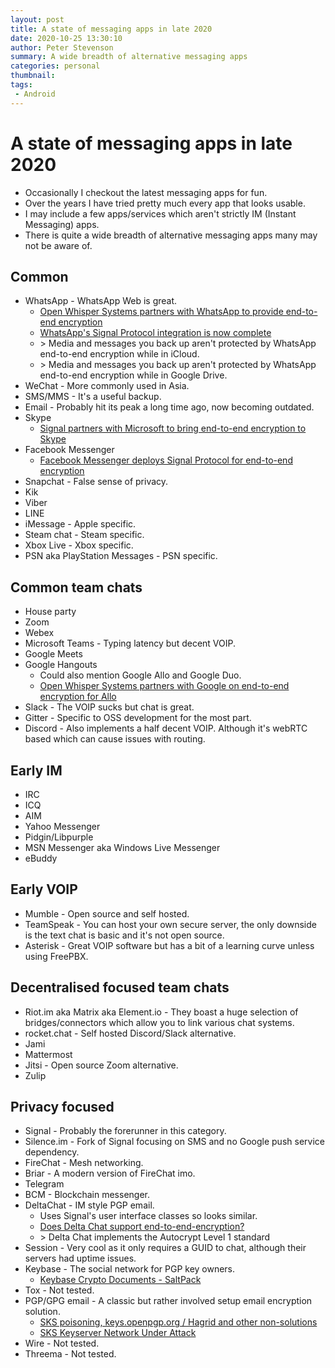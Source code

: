 ```yaml
---
layout: post
title: A state of messaging apps in late 2020
date: 2020-10-25 13:30:10
author: Peter Stevenson
summary: A wide breadth of alternative messaging apps
categories: personal
thumbnail:
tags:
 - Android
---
```


# A state of messaging apps in late 2020

* Occasionally I checkout the latest messaging apps for fun. 
* Over the years I have tried pretty much every app that looks usable.
* I may include a few apps/services which aren't strictly IM (Instant Messaging) apps.
* There is quite a wide breadth of alternative messaging apps many may not be aware of.

## Common

* WhatsApp - WhatsApp Web is great.
	* [Open Whisper Systems partners with WhatsApp to provide end-to-end encryption](https://signal.org/blog/whatsapp/)
	* [WhatsApp's Signal Protocol integration is now complete](https://signal.org/blog/whatsapp-complete/)
	* \> Media and messages you back up aren't protected by WhatsApp end-to-end encryption while in iCloud.
	* \> Media and messages you back up aren't protected by WhatsApp end-to-end encryption while in Google Drive.
* WeChat - More commonly used in Asia.
* SMS/MMS - It's a useful backup.
* Email - Probably hit its peak a long time ago, now becoming outdated.
* Skype
	* [Signal partners with Microsoft to bring end-to-end encryption to Skype](https://signal.org/blog/skype-partnership/)
* Facebook Messenger
	* [Facebook Messenger deploys Signal Protocol for end-to-end encryption](https://signal.org/blog/facebook-messenger/)
* Snapchat - False sense of privacy.
* Kik
* Viber
* LINE
* iMessage - Apple specific.
* Steam chat - Steam specific.
* Xbox Live - Xbox specific.
* PSN aka PlayStation Messages - PSN specific.

## Common team chats

* House party
* Zoom
* Webex
* Microsoft Teams - Typing latency but decent VOIP.
* Google Meets
* Google Hangouts
	* Could also mention Google Allo and Google Duo.
	* [Open Whisper Systems partners with Google on end-to-end encryption for Allo](https://signal.org/blog/allo/)
* Slack - The VOIP sucks but chat is great.
* Gitter - Specific to OSS development for the most part.
* Discord - Also implements a half decent VOIP. Although it's webRTC based which can cause issues with routing.

## Early IM

* IRC
* ICQ
* AIM
* Yahoo Messenger
* Pidgin/Libpurple
* MSN Messenger aka Windows Live Messenger
* eBuddy

## Early VOIP

* Mumble - Open source and self hosted.
* TeamSpeak - You can host your own secure server, the only downside is the text chat is basic and it's not open source.
* Asterisk - Great VOIP software but has a bit of a learning curve unless using FreePBX.

## Decentralised focused team chats

* Riot.im aka Matrix aka Element.io - They boast a huge selection of bridges/connectors which allow you to link various chat systems.
* rocket.chat - Self hosted Discord/Slack alternative.
* Jami
* Mattermost
* Jitsi - Open source Zoom alternative.
* Zulip

## Privacy focused

* Signal - Probably the forerunner in this category.
* Silence.im - Fork of Signal focusing on SMS and no Google push service dependency.
* FireChat - Mesh networking.
* Briar - A modern version of FireChat imo.
* Telegram
* BCM - Blockchain messenger.
* DeltaChat - IM style PGP email. 
	* Uses Signal's user interface classes so looks similar.
	* [Does Delta Chat support end-to-end-encryption?](https://delta.chat/en/help#does-delta-chat-support-end-to-end-encryption)
	* \> Delta Chat implements the Autocrypt Level 1 standard
* Session - Very cool as it only requires a GUID to chat, although their servers had uptime issues.
* Keybase - The social network for PGP key owners.
	* [Keybase Crypto Documents - SaltPack](https://book.keybase.io/docs/crypto#saltpack-message-format)
* Tox - Not tested.
* PGP/GPG email - A classic but rather involved setup email encryption solution.
	* [SKS poisoning, keys.openpgp.org / Hagrid and other non-solutions](https://blogs.gentoo.org/mgorny/2019/07/04/sks-poisoning-keys-openpgp-org-hagrid-and-other-non-solutions/)
	* [SKS Keyserver Network Under Attack](https://gist.github.com/rjhansen/67ab921ffb4084c865b3618d6955275f#the-consequences)
* Wire - Not tested.
* Threema - Not tested.